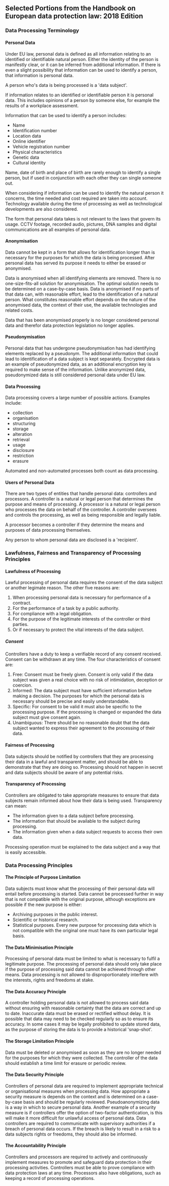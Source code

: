 ## Selected Portions from the Handbook on European data protection law: 2018 Edition

### Data Processing Terminology

#### Personal Data
Under EU law, personal data is defined as all information relating to an identified or identifiable natural person. Either the identity of the person is manifestly clear, or it can be inferred from additional information. If there is even a slight possibility that information can be used to identify a person, that information is personal data.

A person who's data is being processed is a 'data subject'.

If information relates to an identified or identifiable person it is personal data. This includes opinions of a person by someone else, for example the results of a workplace assessment.

Information that can be used to identify a person includes:
- Name
- Identification number
- Location data
- Online identifier
- Vehicle registration number
- Physical characteristics
- Genetic data
- Cultural identity

Name, date of birth and place of birth are rarely enough to identify a single person, but if used in conjunction with each other they can single someone out.

When considering if information can be used to identify the natural person it concerns, the time needed and cost required are taken into account. Technology available during the time of processing as well as technological developments are also considered.

The form that personal data takes is not relevant to the laws that govern its usage. CCTV footage, recorded audio, pictures, DNA samples and digital communications are all examples of personal data.

#### Anonymisation
Data cannot be kept in a form that allows for identification longer than is necessary for the purposes for which the data is being processed. After personal data has served its purpose it needs to either be erased or anonymised.

Data is anonymised when all identifying elements are removed. There is no one-size-fits-all solution for anonymisation. The optimal solution needs to be determined on a case-by-case basis. Data is anonymised if no parts of that data can, with reasonable effort, lead to the identification of a natural person. What constitutes reasonable effort depends on the nature of the anonymised data, the context of their use, the available technologies and related costs.

Data that has been anonymised properly is no longer considered personal data and therefor data protection legislation no longer applies.

#### Pseudonymisation
Personal data that has undergone pseudonymisation has had identifying elements replaced by a pseudonym. The additional information that could lead to identification of a data subject is kept separately. Encrypted data is an example of pseudonymized data, as an additional encryption key is required to make sense of the information. Unlike anonymized data, pseudonymized data is still considered personal data under EU law.

#### Data Processing
Data processing covers a large number of possible actions. Examples include:
- collection
- organisation
- structuring
- storage
- alteration
- retrieval
- usage
- disclosure
- restriction
- erasure

Automated and non-automated processes both count as data processing.

#### Users of Personal Data
There are two types of entities that handle personal data: controllers and processors. A controller is a natural or legal person that determines the purpose and means of processing. A processor is a natural or legal person who processes the data on behalf of the controller. A controller oversees and controls the processing, as well as being responsible and legally liable.

A processor becomes a controller if they determine the means and purposes of data processing themselves.

Any person to whom personal data are disclosed is a 'recipient'.

### Lawfulness, Fairness and Transparency of Processing Principles

#### Lawfulness of Processing
Lawful processing of personal data requires the consent of the data subject or another legimate reason. The other five reasons are:
1. When processing personal data is necessary for performance of a contract.
2. For the performance of a task by a public authority.
3. For compliance with a legal obligation.
4. For the purpose of the legitimate interests of the controller or third parties.
5. Or if necessary to protect the vital interests of the data subject.

##### Consent
Controllers have a duty to keep a verifiable record of any consent received. Consent can be withdrawn at any time. The four characteristics of consent are:
1. Free: Consent must be freely given. Consent is only valid if the data subject was given a real choice with no risk of intimidation, deception or coercion.
2. Informed: The data subject must have sufficient information before making a decision. The purposes for which the personal data is necessary should be precise and easily understandable.
3. Specific: For consent to be valid it must also be specific to the processing purpose. If the processing is changed or expanded the data subject must give consent again.
4. Unambiguous: There should be no reasonable doubt that the data subject wanted to express their agreement to the processing of their data.

#### Fairness of Processing
Data subjects should be notified by controllers that they are processing their data in a lawful and transparent matter, and should be able to demonstrate that they are doing so. Processing should not happen in secret and data subjects should be aware of any potential risks.

#### Transparency of Processing
Controllers are obligated to take appropriate measures to ensure that data subjects remain informed about how their data is being used. Transparency can mean:
- The information given to a data subject before processing.
- The information that should be available to the subject during processing.
- The information given when a data subject requests to access their own data.

Processing operation must be explained to the data subject and a way that is easily accessible.

### Data Processing Principles

#### The Principle of Purpose Limitation
Data subjects must know what the processing of their personal data will entail before processing is started. Data cannot be processed further in way that is not compatible with the original purpose, although exceptions are possible if the new purpose is either:
- Archiving purposes in the public interest.
- Scientific or historical research.
- Statistical purposes.
Every new purpose for processing data which is not compatible with the original one must have its own particular legal basis.

#### The Data Minimisation Principle
Processing of personal data must be limited to what is necessary to fulfil a legitimate purpose. The processing of personal data should only take place if the purpose of processing said data cannot be achieved through other means. Data processing is not allowed to disproportionately interfere with the interests, rights and freedoms at stake.

#### The Data Accuracy Principle
A controller holding personal data is not allowed to process said data without ensuring with reasonable certainty that the data are correct and up to date. Inaccurate data must be erased or rectified without delay. It is possible that data may need to be checked regularly so as to ensure its accuracy. In some cases it may be legally prohibited to update stored data, as the purpose of storing the data is to provide a historical 'snap-shot'.

#### The Storage Limitation Principle
Data must be deleted or anonymised as soon as they are no longer needed for the purposes for which they were collected. The controller of the data should establish a time limit for erasure or periodic review.

#### The Data Security Principle
Controllers of personal data are required to implement appropriate technical or organisational measures when processing data. How appropriate a security measure is depends on the context and is determined on a case-by-case basis and should be regularly reviewed. Pseudoanonymizing data is a way in which to secure personal data. Another example of a security measure is if controllers offer the option of two-factor authentication, is this will make it more difficult for unlawful access of personal data. Data controllers are required to communicate with supervisory authorities if a breach of personal data occurs. If the breach is likely to result in a risk to a data subjects rights or freedoms, they should also be informed.

#### The Accountability Principle
Controllers and processors are required to actively and continuously implement measures to promote and safeguard data protection in their processing activities. Controllers must be able to prove compliance with data protection laws at any time. Processors also have obligations, such as keeping a record of processing operations.
